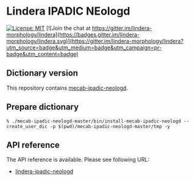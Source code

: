 # Lindera IPADIC NEologd

[![License: MIT](https://img.shields.io/badge/License-MIT-yellow.svg)](https://opensource.org/licenses/MIT) [![Join the chat at https://gitter.im/lindera-morphology/lindera](https://badges.gitter.im/lindera-morphology/lindera.svg)](https://gitter.im/lindera-morphology/lindera?utm_source=badge&utm_medium=badge&utm_campaign=pr-badge&utm_content=badge)


## Dictionary version

This repository contains [mecab-ipadic-neologd](https://github.com/neologd/mecab-ipadic-neologd).


## Prepare dictionary
```
% ./mecab-ipadic-neologd-master/bin/install-mecab-ipadic-neologd --create_user_dic -p $(pwd)/mecab-ipadic-neologd-master/tmp -y
```

## API reference

The API reference is available. Please see following URL:
- <a href="https://docs.rs/lindera-ipadic-neologd" target="_blank">lindera-ipadic-neologd</a>
